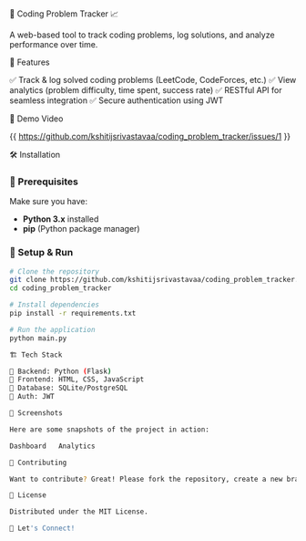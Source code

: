 🚀 Coding Problem Tracker 📈

A web-based tool to track coding problems, log solutions, and analyze performance over time.


🌟 Features

✅ Track & log solved coding problems (LeetCode, CodeForces, etc.)
✅ View analytics (problem difficulty, time spent, success rate)
✅ RESTful API for seamless integration
✅ Secure authentication using JWT

🎥 Demo Video

{{ https://github.com/kshitijsrivastavaa/coding_problem_tracker/issues/1 }}

🛠 Installation  

### 🔹 Prerequisites  
Make sure you have:  
- **Python 3.x** installed  
- **pip** (Python package manager)  

### 🔹 Setup & Run  
```sh
# Clone the repository
git clone https://github.com/kshitijsrivastavaa/coding_problem_tracker.git
cd coding_problem_tracker

# Install dependencies
pip install -r requirements.txt

# Run the application
python main.py

🏗 Tech Stack

🔹 Backend: Python (Flask)
🔹 Frontend: HTML, CSS, JavaScript
🔹 Database: SQLite/PostgreSQL
🔹 Auth: JWT

📸 Screenshots

Here are some snapshots of the project in action:

Dashboard	Analytics

🚀 Contributing

Want to contribute? Great! Please fork the repository, create a new branch, and submit a PR.

📜 License

Distributed under the MIT License.

📩 Let's Connect!
